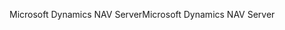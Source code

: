 <span data-ttu-id="5e5f2-101">Microsoft Dynamics NAV Server</span><span class="sxs-lookup"><span data-stu-id="5e5f2-101">Microsoft Dynamics NAV Server</span></span>